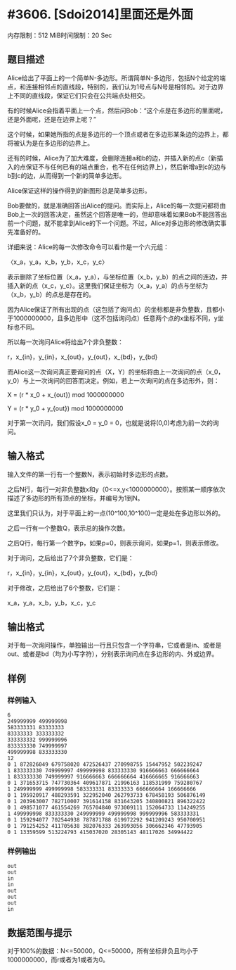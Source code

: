 # #3606. [Sdoi2014]里面还是外面

内存限制：512 MiB时间限制：20 Sec

## 题目描述

Alice给出了平面上的一个简单N-多边形。所谓简单N-多边形，包括N个给定的端点，和连接相邻点的直线段，特别的，我们认为1号点与N号是相邻的。对于边界上不同的直线段，保证它们只会在公共端点处相交。

有的时候Alice会指着平面上一个点，然后问Bob：&ldquo;这个点是在多边形的里面呢，还是外面呢，还是在边界上呢？&rdquo;

这个时候，如果她所指的点是多边形的一个顶点或者在多边形某条边的边界上，都将被认为是在多边形的边界上。

还有的时候，Alice为了加大难度，会删除连接a和b的边，并插入新的点c（新插入的点保证不与任何已有的端点重合，也不在任何边界上），然后新增a到c的边与b到c的边，从而得到一个新的简单多边形。

Alice保证这样的操作得到的新图形总是简单多边形。

Bob要做的，就是准确回答出Alice的提问。而实际上，Alice的每一次提问都将由Bob上一次的回答决定，虽然这个回答是唯一的，但却意味着如果Bob不能回答出前一个问题，就不能拿到Alice的下一个问题。不过，Alice对多边形的修改确实事先准备好的。

详细来说：Alice的每一次修改命令可以看作是一个六元组：

〈x_a，y_a，x_b，y_b，x_c，y_c〉

表示删除了坐标位置（x_a，y_a），与坐标位置（x_b，y_b）的点之间的连边，并插入新的点（x_c，y_c）。这里我们保证坐标为（x_a，y_a）的点与坐标为（x_b，y_b）的点总是存在的。

因为Alice保证了所有出现的点（这包括了询问点）的坐标都是非负整数，且都小于1000000000，且多边形中（这不包括询问点）任意两个点的x坐标不同，y坐标也不同。

所以每一次询问Alice将给出7个非负整数：

r，x_{in}，y_{in}，x_{out}，y_{out}，x_{bd}，y_{bd}

而Alice这一次询问真正要询问的点（X，Y）的坐标将由上一次询问的点（x_0，y_0）与上一次询问的回答而决定。例如，若上一次询问的点在多边形外，则：

X = (r * x_0 + x_{out}) mod 1000000000

Y = (r * y_0 + y_{out}) mod 1000000000

对于第一次讯问，我们假设x_0 = y_0 = 0，也就是说将(0,0)考虑为前一次的询问。

## 输入格式

 输入文件的第一行有一个整数N，表示初始时多边形的点数。

之后N行，每行一对非负整数x和y（0<=x,y<1000000000）。按照某一顺序依次描述了多边形的所有顶点的坐标，并编号为1到N。

这里我们只认为，对于平面上的一点(10^100,10^100)一定是处在多边形以外的。

之后一行有一个整数Q，表示总的操作次数。

之后Q行，每行第一个数字p，如果p=0，则表示询问，如果p=1，则表示修改。

对于询问，之后给出了7个非负整数，它们是：

r，x_{in}，y_{in}，x_{out}，y_{out}，x_{bd}，y_{bd}

对于修改，之后给出了6个整数，它们是：

x_a，y_a，x_b，y_b，x_c，y_c

## 输出格式

对于每一次询问操作，单独输出一行且只包含一个字符串，它或者是in、或者是out、或者是bd（均为小写字符），分别表示询问点在多边形的内、外或边界。

## 样例

### 样例输入

    
    6
    249999999 499999998
    583333331 83333333
    83333333 333333332
    333333332 999999996
    833333330 749999997
    499999998 833333330
    12
    0 1 872826049 679758020 472526437 270998755 15447952 502239247
    1 833333330 749999997 499999998 833333330 916666663 666666664
    1 833333330 749999997 916666663 666666664 416666665 916666663
    0 1 371653715 747730364 409617871 21996163 118531999 759280767
    1 249999999 499999998 583333331 83333333 666666664 166666666
    0 1 195920917 488293591 322952040 262793733 678458193 506876149
    0 1 203963007 782710007 391614158 831643205 340800821 896322422
    0 1 498571077 461554269 765704840 973009111 152064733 114249255
    1 499999998 833333330 249999999 499999998 999999996 583333331
    0 1 159294077 702544938 787871788 619972292 941209243 950700951
    0 1 791254252 411705638 382076333 263993056 306662346 47793905
    0 1 13359599 513224793 415037020 28305143 48117026 34994422
    
    

### 样例输出

    
    out
    out
    in
    in
    out
    out
    out
    in
    

## 数据范围与提示

 对于100%的数据：N<=50000，Q<=50000，所有坐标非负且均小于1000000000，而r或者为1或者为0。
